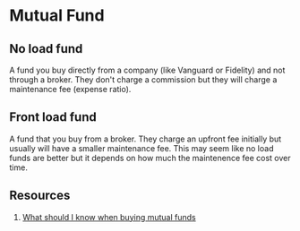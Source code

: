 # Mutual Fund

## No load fund

A fund you buy directly from a company (like Vanguard or Fidelity) and not through a broker. They don't charge a commission but they will charge a maintenance fee (expense ratio).

## Front load fund

A fund that you buy from a broker. They charge an upfront fee initially but usually will have a smaller maintenance fee. This may seem like no load funds are better but it depends on how much the maintenence fee cost over time. 

## Resources

1. [What should I know when buying mutual funds](https://www.youtube.com/watch?v=JUk9WCD-QtA)
